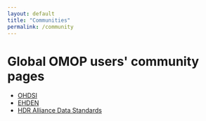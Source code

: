 ```yaml
---
layout: default
title: "Communities"
permalink: /community
---
```

# Global OMOP users' community pages
- [OHDSI](https://www.ohdsi.org/)
- [EHDEN](https://www.ehden.eu/)
- [HDR Alliance Data Standards](https://ukhealthdata.org/projects/data-standards-and-quality/)
